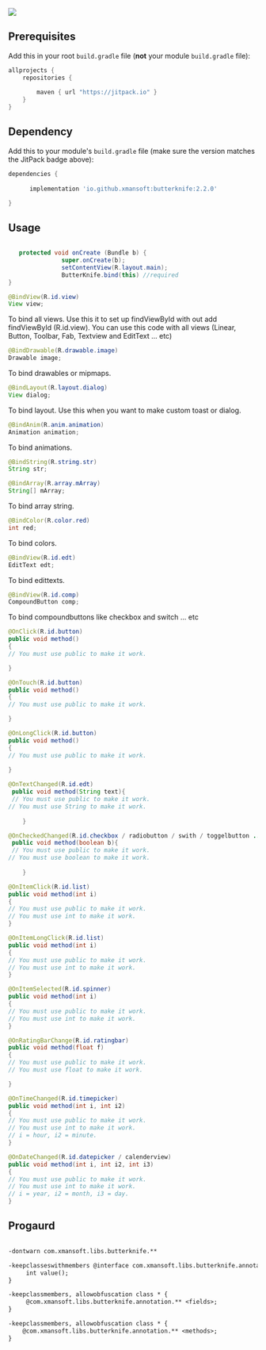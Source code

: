 [![](https://jitpack.io/v/io.github.xmansoft/butterknife.svg)](https://jitpack.io/#io.github.xmansoft/butterknife)

## Prerequisites

Add this in your root `build.gradle` file (**not** your module `build.gradle` file):

```gradle
allprojects {
	repositories {
		
		maven { url "https://jitpack.io" }
	}
}
```

## Dependency

Add this to your module's `build.gradle` file (make sure the version matches the JitPack badge above):

```gradle
dependencies {
    
      implementation 'io.github.xmansoft:butterknife:2.2.0'

}
```

 ## Usage
```java

   protected void onCreate (Bundle b) {
               super.onCreate(b);
               setContentView(R.layout.main);
               ButterKnife.bind(this) //required
}

```
``` java
@BindView(R.id.view)
View view;
```
To bind all views.
Use this it to set up findViewById with out add findViewById (R.id.view).
You can use this code with all views (Linear, Button, Toolbar, Fab, Textview and EditText ... etc)

``` java
@BindDrawable(R.drawable.image)
Drawable image;
```
To bind drawables or mipmaps.

``` java
@BindLayout(R.layout.dialog)
View dialog;
```
To bind layout.
Use this when you want to make custom toast or dialog.

``` java
@BindAnim(R.anim.animation)
Animation animation;
```
To bind animations.

``` java
@BindString(R.string.str)
String str;
```
``` java
@BindArray(R.array.mArray)
String[] mArray;
```
To bind array string.

``` java
@BindColor(R.color.red)
int red;
```
To bind colors.
```java
@BindView(R.id.edt)
EditText edt;
```
To bind edittexts.
```java
@BindView(R.id.comp)
CompoundButton comp;
```
To bind compoundbuttons like checkbox and switch ... etc
``` java
@OnClick(R.id.button)
public void method()
{
// You must use public to make it work.

}
```
``` java
@OnTouch(R.id.button)
public void method()
{
// You must use public to make it work.

}
```
``` java
@OnLongClick(R.id.button)
public void method()
{
// You must use public to make it work.
 
}
```
```java
@OnTextChanged(R.id.edt)
 public void method(String text){
 // You must use public to make it work.
// You must use String to make it work.
    
    }
```
```java
@OnCheckedChanged(R.id.checkbox / radiobutton / swith / toggelbutton ... etc extends CompoundButton)
 public void method(boolean b){
 // You must use public to make it work.
// You must use boolean to make it work.
    
    }
```
``` java
@OnItemClick(R.id.list)
public void method(int i)
{
// You must use public to make it work.
// You must use int to make it work.
}
```
``` java
@OnItemLongClick(R.id.list)
public void method(int i)
{
// You must use public to make it work.
// You must use int to make it work.
}
```
``` java
@OnItemSelected(R.id.spinner)
public void method(int i)
{
// You must use public to make it work.
// You must use int to make it work.
}
```
``` java
@OnRatingBarChange(R.id.ratingbar)
public void method(float f)
{
// You must use public to make it work.
// You must use float to make it work.

}
```
``` java
@OnTimeChanged(R.id.timepicker)
public void method(int i, int i2)
{
// You must use public to make it work.
// You must use int to make it work.
// i = hour, i2 = minute.
}
```
``` java
@OnDateChanged(R.id.datepicker / calenderview)
public void method(int i, int i2, int i3)
{
// You must use public to make it work.
// You must use int to make it work.
// i = year, i2 = month, i3 = day.
}
```
## Progaurd 
```txt

-dontwarn com.xmansoft.libs.butterknife.**

-keepclasseswithmembers @interface com.xmansoft.libs.butterknife.annotation.** { 
     int value();
}

-keepclassmembers, allowobfuscation class * {
     @com.xmansoft.libs.butterknife.annotation.** <fields>;
}

-keepclassmembers, allowobfuscation class * {
    @com.xmansoft.libs.butterknife.annotation.** <methods>;
}


```
